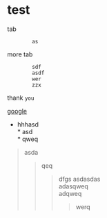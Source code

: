 # test
tab 

            as
more tab

            sdf
            asdf
            wer
            zzx
thank `you`

[google](https://www.google.com/?client=safari "here is google")

* hhhasd<br>
            * asd<br>
                        * qweq<br>
>asda
>>qeq
>>>dfgs
>>>asdasdas<br>
>>>adasqweq<br>
>>>adqweq<br>
>>>>werq
